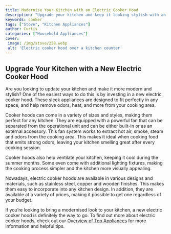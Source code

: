 ```yaml
---
title: Modernise Your Kitchen with an Electric Cooker Hood
description: "Upgrade your kitchen and keep it looking stylish with an electric cooker hood Discover the benefits and learn how to find the perfect one for your home"
keywords: cooker
tags: ["Stove", "Kitchen Appliances"]
author: Curtis
categories: ["Household Appliances"]
cover: 
 image: /img/stove/258.webp
 alt: 'Electric cooker hood over a kitchen counter'
---
```

## Upgrade Your Kitchen with a New Electric Cooker Hood

Are you looking to update your kitchen and make it more modern and stylish? One of the easiest ways to do this is by investing in a new electric cooker hood. These sleek appliances are designed to fit perfectly in any space, and help remove odors, heat, and more from your cooking area. 

Cooker hoods can come in a variety of sizes and styles, making them perfect for any kitchen. They are equipped with a powerful fan that can be separated from the operational unit and can be either built-in or as an external accessory. This fan system works to extract hot air, smoke, steam and odors from the cooking area. This makes it ideal when cooking food that emits strong odors, leaving your kitchen smelling great after every cooking session.

Cooker hoods also help ventilate your kitchen, keeping it cool during the summer months. Some even come with additional lighting fixtures, making the cooking process simpler and the kitchen more visually appealing. 

Nowadays, electric cooker hoods are available in various designs and materials, such as stainless steel, copper and wooden finishes. This makes them easy to incorporate into any kitchen design. In addition, they are available at a variety of prices, making it possible to get one regardless of your budget. 

If you’re looking to bring a modernised look to your kitchen, a new electric cooker hood is definitely the way to go. To find out more about electric cooker hoods, check out our [Overview of Top Appliances](./pages/appliance-overview) for more information and helpful tips.
